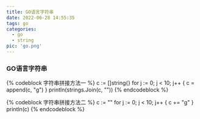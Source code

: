 ```yaml
---
title: GO语言字符串
date: 2022-06-28 14:55:35
tags: go
categories:
  - go
  - string
pic: 'go.png'
---
```

  
### GO语言字符串

<!-- more -->
{% codeblock 字符串拼接方法一 %}
c := []string{}
for j := 0; j < 10; j++ {
    c = append(c, "g")
}
println(strings.Join(c, ""))
{% endcodeblock %}

{% codeblock 字符串拼接方法二 %}
c := ""
for j := 0; j < 10; j++ {
c += "g"
}
println(c)
{% endcodeblock %}